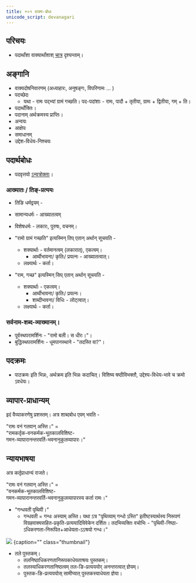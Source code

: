 ```yaml
---
title: +०१ वाक्य-बोधः
unicode_script: devanagari
---
```


## परिचयः
- पदार्थांशा वाक्यार्थांशाश् [चात्र](../00-arthAMshAH/) दृश्यन्ताम्।

## अङ्गानि
- वाक्यदोषनिवारणम् (अध्याहारः, अनुषङ्गः, विपरिणामः … )
- पदच्छेदः
    - यथा - रामः पद्भ्यां ग्रामं गच्छति। पद-पदांशाः - रामः, पादौ + तृतीया, ग्रामः + द्वितीया, गम् + ति। 
- पदार्थोक्तिः।
- पदानाम् अर्थक्रमस्य प्राप्तिः।
- अन्वयः
- आक्षेपः
- समाधानम्
- उद्देश-विधेय-निश्चयः

## पदार्थबोधः
- पदवृत्तयो [ऽन्यत्रोक्ताः](../00-arthAMshAH/pada-vRttiH/)।

### आख्यातः / तिङ्-प्रत्ययः
- तिङि धर्मद्वयम् - 
 - सामान्यधर्मः - आख्यातत्वम् 
 - विशेषधर्मः - लकारः, पुरुषः, वचनम्।

- "रामो ग्रामं गच्छति" इत्यस्मिन् तिप् एतान् अर्थान् सूचयति -
  - शक्यार्थाः - वर्तमानत्वम् (लकारात्), एकत्वम्।
    - आर्थीभावना/ कृतिः/ प्रयत्नः - आख्यातत्वात्।
  - लक्ष्यार्थः - कर्ता।
- "राम, गच्छ" इत्यस्मिन् सिप् एतान् अर्थान् सूचयति -
  - शक्यार्थाः - एकत्वम्।
      - आर्थीभावना/ कृतिः/ प्रयत्नः।
      - शाब्दीभावना/ विधिः - लोट्त्वात्।
  - लक्ष्यार्थः - कर्ता।


### सर्वनाम-शब्द-व्याख्यानम्।
- पूर्वस्थपरामर्शिनः - "रामो बली। स धीरः।"। 
- बुद्धिस्थपरामर्शिनः - धूमपानस्थाने - "तदस्ति वा?"।

## पदक्रमः
- पाठक्रमः इति भिन्नः, अर्थक्रम इति भिन्नः कदाचित्। विशिष्य षष्ठीविभक्तौ, उद्देश्य-विधेय-भावे च क्रमो ऽवधेयः।



## व्यापार-प्राधान्यम्
इदं वैय्याकरणेषु प्रशस्तम्। अत्र शाब्दबोध एवम् भवति -

"रामः वनं गतवान् अस्ति।" =  
"रामकर्तृक-वनकर्मक-भूतकालविशिष्ट-  
गमन-व्यापारानन्तरवर्ति-भवनानुकूलव्यापारः।"

## न्यायभाषया
अत्र कर्तृप्राधान्यं राजते। 

"रामः वनं गतवान् अस्ति।" =  
"वनकर्मक-भूतकालविशिष्ट-  
गमन-व्यापारानन्तरवर्ति-भवनानुकूलव्यापारस्य कर्ता रामः।"


- "गन्धवती पृथिवी।"
  - गन्धवती = गन्धः अस्याम् अस्ति। यथा ऽत्र "पृथिव्याम् गन्धो ऽस्ति" इतीष्टस्यार्थस्य निरूपणं विग्रहवाक्यसहित-प्रकृति-प्रत्ययादिविवेकेन दर्शितः।  तदभिव्यक्तिः वचोभिः - "पृथिवी-निष्ठा-ऽधिकरणता-निरूपित+आधेयता-ऽऽश्रयो गन्धः।"

![](images/adhikaraNatA-niShThAdheyatAshrayaH)
{caption="" class="thumbnail"}

- तले पुस्तकम्। 
  - तलनिष्ठाधिकरणतानिरूपकाधेयताश्रयः पुस्तकम्।
  - तलस्याधिकरणतानिष्ठत्वम् तल-ङि-प्रत्यययोर् अनन्तरत्वात् ज्ञेयम्। 
  - पुस्तक-ङि-प्रत्यययोस् सामीप्यात्  पुस्तकस्याधेयता ज्ञेया।
